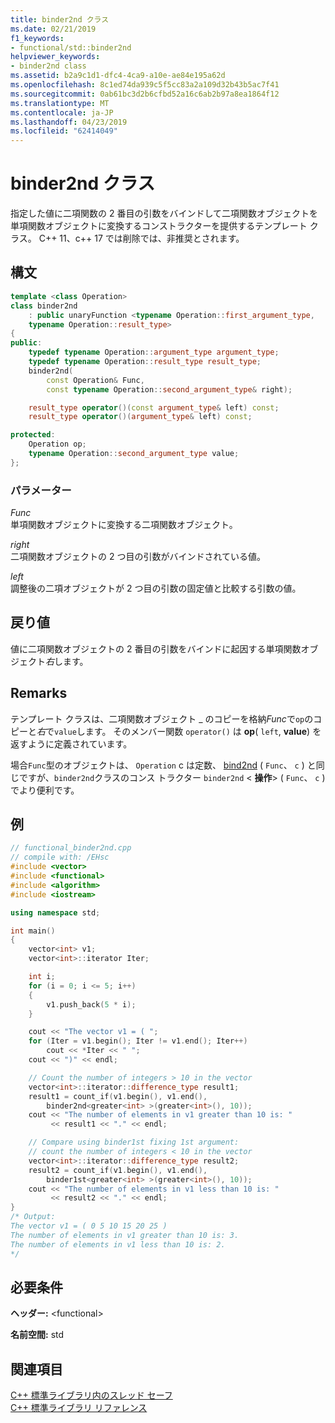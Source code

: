 ```yaml
---
title: binder2nd クラス
ms.date: 02/21/2019
f1_keywords:
- functional/std::binder2nd
helpviewer_keywords:
- binder2nd class
ms.assetid: b2a9c1d1-dfc4-4ca9-a10e-ae84e195a62d
ms.openlocfilehash: 8c1ed74da939c5f5cc83a2a109d32b43b5ac7f41
ms.sourcegitcommit: 0ab61bc3d2b6cfbd52a16c6ab2b97a8ea1864f12
ms.translationtype: MT
ms.contentlocale: ja-JP
ms.lasthandoff: 04/23/2019
ms.locfileid: "62414049"
---
```

# <a name="binder2nd-class"></a>binder2nd クラス

指定した値に二項関数の 2 番目の引数をバインドして二項関数オブジェクトを単項関数オブジェクトに変換するコンストラクターを提供するテンプレート クラス。 C++ 11、c++ 17 では削除では、非推奨とされます。

## <a name="syntax"></a>構文

```cpp
template <class Operation>
class binder2nd
    : public unaryFunction <typename Operation::first_argument_type,
    typename Operation::result_type>
{
public:
    typedef typename Operation::argument_type argument_type;
    typedef typename Operation::result_type result_type;
    binder2nd(
        const Operation& Func,
        const typename Operation::second_argument_type& right);

    result_type operator()(const argument_type& left) const;
    result_type operator()(argument_type& left) const;

protected:
    Operation op;
    typename Operation::second_argument_type value;
};
```

### <a name="parameters"></a>パラメーター

*Func*<br/>
単項関数オブジェクトに変換する二項関数オブジェクト。

*right*<br/>
二項関数オブジェクトの 2 つ目の引数がバインドされている値。

*left*<br/>
調整後の二項オブジェクトが 2 つ目の引数の固定値と比較する引数の値。

## <a name="return-value"></a>戻り値

値に二項関数オブジェクトの 2 番目の引数をバインドに起因する単項関数オブジェクト*右*します。

## <a name="remarks"></a>Remarks

テンプレート クラスは、二項関数オブジェクト _ のコピーを格納*Func*で`op`のコピーと*右*で`value`します。 そのメンバー関数 `operator()` は **op**( `left`, **value**) を返すように定義されています。

場合`Func`型のオブジェクトは、 `Operation` c は定数、 [bind2nd](../standard-library/functional-functions.md#bind2nd) ( `Func`、 `c` ) と同じですが、`binder2nd`クラスのコンス トラクター `binder2nd` \< **操作**> ( `Func`、 `c` ) でより便利です。

## <a name="example"></a>例

```cpp
// functional_binder2nd.cpp
// compile with: /EHsc
#include <vector>
#include <functional>
#include <algorithm>
#include <iostream>

using namespace std;

int main()
{
    vector<int> v1;
    vector<int>::iterator Iter;

    int i;
    for (i = 0; i <= 5; i++)
    {
        v1.push_back(5 * i);
    }

    cout << "The vector v1 = ( ";
    for (Iter = v1.begin(); Iter != v1.end(); Iter++)
        cout << *Iter << " ";
    cout << ")" << endl;

    // Count the number of integers > 10 in the vector
    vector<int>::iterator::difference_type result1;
    result1 = count_if(v1.begin(), v1.end(),
        binder2nd<greater<int> >(greater<int>(), 10));
    cout << "The number of elements in v1 greater than 10 is: "
         << result1 << "." << endl;

    // Compare using binder1st fixing 1st argument:
    // count the number of integers < 10 in the vector
    vector<int>::iterator::difference_type result2;
    result2 = count_if(v1.begin(), v1.end(),
        binder1st<greater<int> >(greater<int>(), 10));
    cout << "The number of elements in v1 less than 10 is: "
         << result2 << "." << endl;
}
/* Output:
The vector v1 = ( 0 5 10 15 20 25 )
The number of elements in v1 greater than 10 is: 3.
The number of elements in v1 less than 10 is: 2.
*/
```

## <a name="requirements"></a>必要条件

**ヘッダー:** \<functional>

**名前空間:** std

## <a name="see-also"></a>関連項目

[C++ 標準ライブラリ内のスレッド セーフ](../standard-library/thread-safety-in-the-cpp-standard-library.md)<br/>
[C++ 標準ライブラリ リファレンス](../standard-library/cpp-standard-library-reference.md)<br/>
